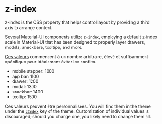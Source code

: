 # z-index

<p class="description">z-index is the CSS property that helps control layout by providing a third axis to arrange content.</p>

Several Material-UI components utilize `z-index`, employing a default z-index scale in Material-UI that has been designed to properly layer drawers, modals, snackbars, tooltips, and more.

[Ces valeurs](https://github.com/mui-org/material-ui/blob/master/packages/material-ui/src/styles/zIndex.js) commencent à un nombre arbitraire, élevé et suffisamment spécifique pour idéalement éviter les conflits.

- mobile stepper: 1000
- app bar: 1100
- drawer: 1200
- modal: 1300
- snackbar: 1400
- tooltip: 1500

Ces valeurs peuvent être personnalisées. You will find them in the theme under the [`zIndex`](/customization/default-theme/?expend-path=$.zIndex) key of the theme. Customization of individual values is discouraged; should you change one, you likely need to change them all.